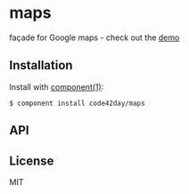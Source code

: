 
# maps

  façade for Google maps - check out the [demo](http://code42day.github.io/maps/)

## Installation

  Install with [component(1)](http://component.io):

    $ component install code42day/maps

## API



## License

  MIT

